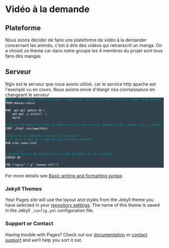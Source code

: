 # Vidéo à la demande  

## Plateforme

Nous avons décider de faire une plateforme de vidéo à la demander concernant les animés, c'est à dire des vidéos qui retranscrit un manga. On a choisit ce thème car dans notre groupe les 4 membres du projet sont tous fans des mangas

## Serveur

Ngix est le serveur que nous avons utilisé, car le service http apache est l'exemple vu en cours. Nous avions envie d'élargir nos connaissance en changeant le serveur 
![dockerfile.png](/docs/assets/images/dockerfile.png)



For more details see [Basic writing and formatting syntax](https://docs.github.com/en/github/writing-on-github/getting-started-with-writing-and-formatting-on-github/basic-writing-and-formatting-syntax).

### Jekyll Themes

Your Pages site will use the layout and styles from the Jekyll theme you have selected in your [repository settings](https://github.com/Alban1204/docker-sae203/settings/pages). The name of this theme is saved in the Jekyll `_config.yml` configuration file.

### Support or Contact

Having trouble with Pages? Check out our [documentation](https://docs.github.com/categories/github-pages-basics/) or [contact support](https://support.github.com/contact) and we’ll help you sort it out.
